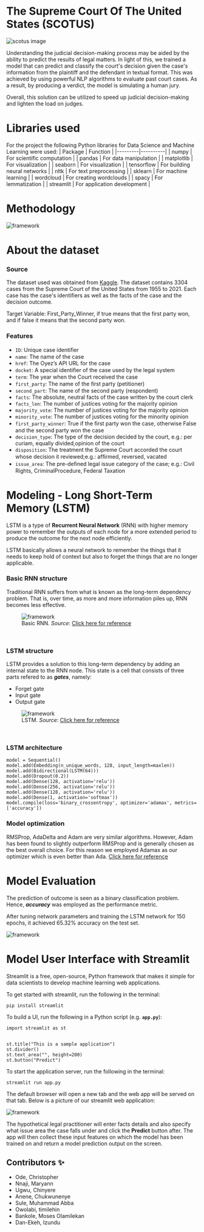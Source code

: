 # The Supreme Court Of The United States (SCOTUS)

<img src="images/scotus_seal.png" alt="scotus image" style="display: block; margin-left: auto; margin-right: auto"/>

Understanding the judicial decision-making process may be aided by the ability to predict the results of legal matters. In light of this, we trained a model that can predict and classify the court's decision given the case's information from the plaintiff and the defendant in textual format. This was achieved by using powerful NLP algorithms to evaluate past court cases. As a result, by producing a verdict, the model is simulating a human jury. 

Overall, this solution can be utilized to speed up judicial decision-making and lighten the load on judges.

# Libraries used

For the project the following Python libraries for Data Science and Machine Learning were used:
| Package | Function |
|---------|----------|
| numpy | For scientific computation |
| pandas | For data manipulation |
| matplotlib | For visualization |
| seaborn | For visualization |
| tensorflow | For building neural networks |
| nltk | For text preprocessing |
| sklearn | For machine learning |
| wordcloud | For creating wordclouds |
| spacy | For lemmatization |
| streamlit | For application development |

# Methodology

<img src="images/methodology.jpg" alt="framework" style="display: block; margin-left: auto; margin-right: auto"/>

# About the dataset

### Source

The dataset used was obtained from [Kaggle](https://www.kaggle.com/datasets/deepcontractor/supreme-court-judgment-prediction).
The dataset contains 3304 cases from the Supreme Court of the United States from 1955 to 2021. Each case has the case's identifiers as well as the facts of the case and the decision outcome.

Target Variable: First_Party_Winner, if true means that the first party won, and if false it means that the second party won.

### Features

- `ID`: Unique case identiﬁer 
- `name`: The name of the case
- `href`: The Oyez’s API URL for the case 
- `docket`: A special identiﬁer of the case used by the legal system
- `term`: The year when the Court received the case
- `first_party`: The name of the ﬁrst party (petitioner)
- `second_part`: The name of the second party (respondent)
- `facts`: The absolute, neutral facts of the case written by the court clerk
- `facts_len`: The number of justices voting for the majority opinion
- `majority_vote`: The number of justices voting for the majority opinion
- `minority_vote`: The number of justices voting for the minority opinion
- `first_party_winner`: True if the ﬁrst party won the case, otherwise False and the second party won the case
- `decision_type`: The type of the decision decided by the court, e.g.: per curiam, equally divided,opinion of the court
- `disposition`: The treatment the Supreme Court accorded the court whose decision it reviewed;e.g.: afﬁrmed, reversed, vacated
- `issue_area`: The pre-deﬁned legal issue category of the case; e.g.: Civil Rights, CriminalProcedure, Federal Taxation

# Modeling - Long Short-Term Memory (LSTM)

LSTM is a type of **Recurrent Neural Network** (RNN) with higher memory power to remember the outputs of each node for a more extended period to produce the outcome for the next node efficiently.

LSTM basically allows a neural network to remember the things that it needs to keep hold of context but also to forget the things that are no longer applicable.

### Basic RNN structure

Traditional RNN suffers from what is known as the long-term dependency problem. That is, over time, as more and more information piles up, RNN becomes less effective.

<figure>
    <img src="images/SimpleRNN.png" alt="framework" style="display: block; margin-left: auto; margin-right: auto"/>
    <figcaption>Basic RNN. <em>Source</em>: <a href="https://colah.github.io/posts/2015-08-Understanding-LSTMs/">Click here for reference</a></figcaption>
</figure>
<br/>

### LSTM structure

LSTM provides a solution to this long-term dependency by adding an internal state to the RNN node. This state is a cell that consists of three parts refered to as **_gates_**, namely:

- Forget gate
- Input gate
- Output gate

<figure>
    <img src="images/LSTM3-chain.png" alt="framework" style="display: block; margin-left: auto; margin-right: auto"/>
    <figcaption>LSTM. <em>Source</em>: <a href="https://colah.github.io/posts/2015-08-Understanding-LSTMs/">Click here for reference</a></figcaption>
</figure>
<br/>

### LSTM architecture

```
model = Sequential()
model.add(Embedding(n_unique_words, 128, input_length=maxlen))
model.add(Bidirectional(LSTM(64)))
model.add(Dropout(0.2))
model.add(Dense(128, activation='relu'))
model.add(Dense(256, activation='relu'))
model.add(Dense(128, activation='relu'))
model.add(Dense(1, activation='softmax'))
model.compile(loss='binary_crossentropy', optimizer='adamax', metrics=['accuracy'])
```

### Model optimization

RMSProp, AdaDelta and Adam are very similar algorithms. However, Adam has been found to slightly outperform RMSProp and is generally chosen as the best overall choice. For this reason we employed Adamax as our optimizer which is even better than Ada. [Click here for reference](https://keras.io/api/optimizers/adamax/)

# Model Evaluation

The prediction of outcome is seen as a binary classification problem. Hence, **_accuracy_** was employed as the performance metric.

After tuning network parameters and training the LSTM network for 150 epochs, it achieved 65.32% accuracy on the test set.

<img src="images/evaluation.jpg" alt="framework" style="display: block; margin-left: auto; margin-right: auto"/>


# Model User Interface with Streamlit

Streamlit is a free, open-source,  Python framework that makes it simple for data scientists to develop machine learning web applications.

To get started with streamlit, run the following in the terminal:

```
pip install streamlit
```

To build a UI, run the following in a Python script (e.g. **`app.py`**):

```
import streamlit as st


st.title("This is a sample application")
st.divider()
st.text_area("", height=200)
st.button("Predict")
```

To start the application server, run the following in the terminal:

```
streamlit run app.py
```

The default browser will open a new tab and the web app will be served on that tab. Below is a picture of our streamlit web application:

<img src="images/app_homepage.jpg" alt="framework" style="display: block; margin-left: auto; margin-right: auto"/>

The hypothetical legal practitioner will enter facts details and also specify what issue area the case falls under and click the **Predict** button after. The app will then collect these input features on which the model has been trained on and return a model prediction output on the screen.

## Contributors ✨

- Ode, Christopher
- Nnaji, Maryann
- Ugwu, Chinyere
- Anene, Chukwunenye
- Sule, Muhammad Abba
- Owolabi, timilehin
- Bankole, Moses Olamilekan
- Dan-Ekeh, Izundu

